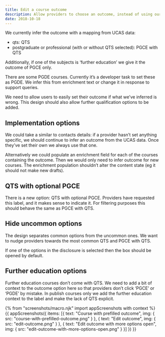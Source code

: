 ```yaml
---
title: Edit a course outcome
description: Allow providers to choose an outcome, instead of using our inferred one.
date: 2018-10-18
---
```


We currently infer the outcome with a mapping from UCAS data:

* qts: QTS
* postgraduate or professional (with or without QTS selected): PGCE with QTS

Additionally, if one of the subjects is ‘further education’ we give it the outcome of PGCE only.

There are some PGDE courses. Currently it’s a developer task to set these as PGDE. We infer this from enrichment text or change it in response to support queries.

We need to allow users to easily set their outcome if what we’ve inferred is wrong. This design should also allow further qualification options to be added.

## Implementation options

We could take a similar to contacts details: if a provider hasn’t set anything specific, we should continue to infer an outcome from the UCAS data. Once they’ve set their own we always use that one.

Alternatively we could populate an enrichment field for each of the courses containing the outcome. Then we would only need to infer outcome for new courses. The enrichment population shouldn’t alter the content state (eg it should not make new drafts).

## QTS with optional PGCE

There is a new option: QTS with optional PGCE. Providers have requested this label, and it makes sense to indicate it. For filtering purposes this should behave the same as PGCE with QTS.

## Hide uncommon options

The design separates common options from the uncommon ones. We want to nudge providers towards the most common QTS and PGCE with QTS.

If one of the options in the disclosure is selected then the box should be opened by default.

## Further education options

Further education courses don’t come with QTS. We need to add a bit of context to the outcome option here so that providers don’t click ‘PGCE’ or ‘PGDE’ by mistake. In publish courses only we add the further education context to the label and make the lack of QTS explicit.

{% from "screenshots/macro.njk" import appScreenshots with context %}
{{ appScreenshots({
  items: [{
    text: "Course with prefilled outcome",
    img: { src: "course-with-prefilled-outcome.png" }
  }, {
    text: "Edit outcome",
    img: { src: "edit-outcome.png" }
  }, {
    text: "Edit outcome with more options open",
    img: { src: "edit-outcome-with-more-options-open.png" }
  }]
}) }}
